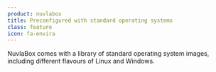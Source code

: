 ```yaml
---
product: nuvlabox
title: Preconfigured with standard operating systems
class: feature
icon: fa-envira
---
```


NuvlaBox comes with a library of standard operating system images, including different flavours of Linux and Windows.